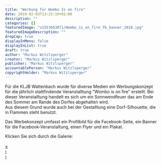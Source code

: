 ```yaml
---
title: "Werbung für Wombo Is on fire"
date: 2019-02-03T13:23:19+01:00
description: ""
categories: []
featuredImage: "v1553603071/Wombo_is_on_fire_fb_banner_2018.jpg"
featuredImageDescription: ""
dropCap: true
displayInMenu: false
displayInList: true
draft: true
author: "Markus Witzlsperger"
creator: "Markus Witzlsperger"
publisher: "Markus Witzlsperger"
accountablePerson: "Markus Witzlsperger"
copyrightHolder: "Markus Witzlsperger"
---
```


Für die KLJB Wattenbach wurde für diverse Medien ein Werbungskonzept für die jährlich stattfindende Veranstalltung "Wombo is on fire" erstellt. Bei dieser Veranstalltung handelt es sich um ein Sonnwendfeuer das am Ende des Sommer am Rande des Dorfes abgehalten wird.<br>
Aus diesem Grund wurde auch bei der Gestalltung eine Dorf-Silhouette, die in Flammen steht benutzt.

Das Werbekonzept umfasst ein Profilbild für die Facebook-Seite, ein Banner für die Facebook-Veranstaltung, einen Flyer und ein Plakat.

Klicken Sie sich durch die Galerie:

<div class="row">
    <div class="thumbnail">
        <img data-nr="1" src="data:image/gif;base64,R0lGODlhAQABAIAAAAAAAP///yH5BAEAAAAALAAAAAABAAEAAAIBRAA7" data-src="https://res.cloudinary.com/witzlsperger/image/upload/w_auto,dpr_auto,c_thumb,f_auto/v1553603062/Logo.jpg" data-bigsrc="https://res.cloudinary.com/witzlsperger/image/upload/h_600,dpr_2.0/v1553433075/v1553603062/Logo.jpg" class="thumbnail cld-responsive" onclick="myFunction(this);">
    </div>
    <div class="thumbnail">
        <img data-nr="2" src="data:image/gif;base64,R0lGODlhAQABAIAAAAAAAP///yH5BAEAAAAALAAAAAABAAEAAAIBRAA7" data-src="https://res.cloudinary.com/witzlsperger/image/upload/w_auto,dpr_auto,c_thumb,f_auto/v1553603072/Wombo_is_on_fire_plakat_2018.jpg" data-bigsrc="https://res.cloudinary.com/witzlsperger/image/upload/h_600,dpr_2.0/v1553603072/Wombo_is_on_fire_plakat_2018.jpg" class="thumbnail cld-responsive" onclick="myFunction(this);">
    </div>
</div>
<div id="myimg" class="overlay">
    <a href="javascript:void(0)" class="closebtn" onclick="closeimg()">&times;</a>
    <div class="overlay-content">
        <div class="row">
            <a href="javascript:void(0)" class="previmg col-sm-1" onclick="previmg()">&lsaquo;</a>
            <div class="col-sm-10">
                <img class="expandedimg" id="expandedImg">
            </div>
            <a href="javascript:void(0)" class="nextimg col-sm-1" onclick="nextimg()">&rsaquo;</a>
        </div>
    </div>
</div>